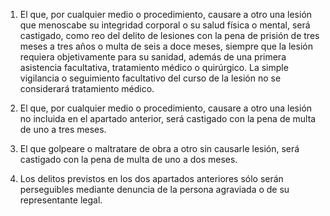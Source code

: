 1. El que, por cualquier medio o procedimiento, causare a otro una lesión que menoscabe su integridad corporal o su salud física o mental, será castigado, como reo del delito de lesiones con la pena de prisión de tres meses a tres años o multa de seis a doce meses, siempre que la lesión requiera objetivamente para su sanidad, además de una primera asistencia facultativa, tratamiento médico o quirúrgico. La simple vigilancia o seguimiento facultativo del curso de la lesión no se considerará tratamiento médico.

2. El que, por cualquier medio o procedimiento, causare a otro una lesión no incluida en el apartado anterior, será castigado con la pena de multa de uno a tres meses.

3. El que golpeare o maltratare de obra a otro sin causarle lesión, será castigado con la pena de multa de uno a dos meses.

4. Los delitos previstos en los dos apartados anteriores sólo serán perseguibles mediante denuncia de la persona agraviada o de su representante legal.